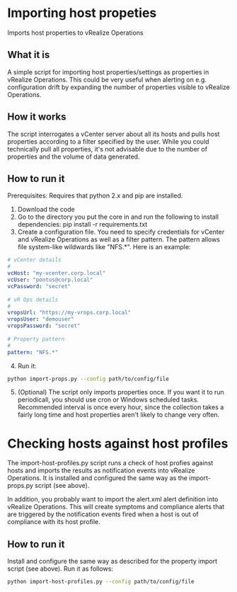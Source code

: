 # Importing host propeties
Imports host properties to vRealize Operations

## What it is
A simple script for importing host properties/settings as properties in vRealize Operations. This could be very useful when alerting on e.g. configuration drift by expanding the number of properties visible to vRealize Operations.

## How it works
The script interrogates a vCenter server about all its hosts and pulls host properties according to a filter specified by the user. While you could technically pull all properties, it's not advisable due to the number of properties and the volume of data generated.

## How to run it
Prerequisites: Requires that python 2.x and pip are installed.

1) Download the code 
2) Go to the directory you put the core in and run the following to install dependencies:
    pip install -r requirements.txt
3) Create a configuration file. You need to specify credentials for vCenter and vRealize Operations as well as a filter pattern. The pattern allows file system-like wildwards like "NFS.*". Here is an example:

```yaml
# vCenter details
#
vcHost: "my-vcenter.corp.local"
vcUser: "pontus@corp.local"
vcPassword: "secret"
   
# vR Ops details
#
vropsUrl: "https://my-vrops.corp.local"
vropsUser: "demouser"
vropsPassword: "secret"
   
# Property pattern
#
pattern: "NFS.*"
```
4) Run it:
```bash
python import-props.py --config path/to/config/file
```
5) (Optional) The script only imports properties once. If you want it to run periodicall, you should use cron or Windows scheduled tasks. Recommended interval is once every hour, since the collection takes a fairly long time and host properties aren't likely to change very often.

# Checking hosts against host profiles
The import-host-profiles.py script runs a check of host profies against hosts and imports the results as notification events into vRealize Operations. It is installed and configured the same way as the import-props.py script (see above).

In addition, you probably want to import the alert.xml alert definition into vRealize Operations. This will create symptoms and compliance alerts that are triggered by the notification events fired when a host is out of compliance with its host profile.

## How to run it
Install and configure the same way as described for the property import script (see above). Run it as follows:

```bash
python import-host-profiles.py --config path/to/config/file
```
